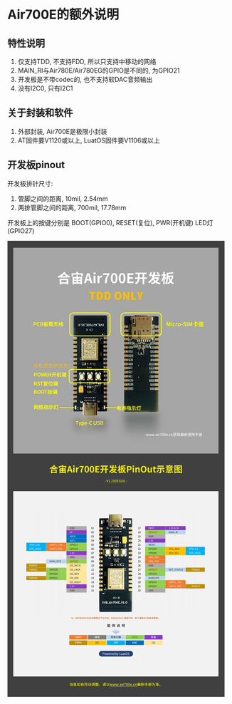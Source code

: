 # Air700E的额外说明

## 特性说明

1. 仅支持TDD, 不支持FDD, 所以只支持中移动的网络
2. MAIN_RI与Air780E/Air780EG的GPIO是不同的, 为GPIO21
3. 开发板是不带codec的, 也不支持软DAC音频输出
4. 没有I2C0, 只有I2C1

## 关于封装和软件

1. 外部封装, Air700E是极限小封装
2. AT固件要V1120或以上, LuatOS固件要V1106或以上

## 开发板pinout

开发板排针尺寸:
1. 管脚之间的距离, 10mil, 2.54mm
2. 两排管脚之间的距离, 700mil, 17.78mm

开发板上的按键分别是 BOOT(GPIO0), RESET(复位), PWR(开机键) LED灯(GPIO27)

![](pinout_700e.png)
